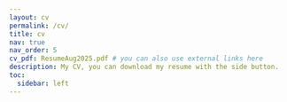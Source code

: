 ```yaml
---
layout: cv
permalink: /cv/
title: cv
nav: true
nav_order: 5
cv_pdf: ResumeAug2025.pdf # you can also use external links here
description: My CV, you can download my resume with the side button.
toc:
  sidebar: left
---
```

